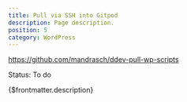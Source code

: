 ```yaml
---
title: Pull via SSH into Gitpod
description: Page description.
position: 5
category: WordPress
---
```



https://github.com/mandrasch/ddev-pull-wp-scripts

Status: To do

{$frontmatter.description}
